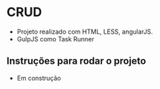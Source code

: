 # CRUD

- Projeto realizado com HTML, LESS, angularJS.
- GulpJS como Task Runner

## Instruções para rodar o projeto

- Em construção
